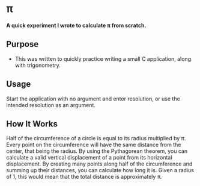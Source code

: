 π
====
**A quick experiment I wrote to calculate π from scratch.**

Purpose
--------
- This was written to quickly practice writing a small C application, along with trigonometry.

Usage
--------
Start the application with no argument and enter resolution, or use the intended resolution as an argument.

How It Works
--------
Half of the circumference of a circle is equal to its radius multiplied by π. Every point on the circumference will have the same distance from the center, that being the radius. By using the Pythagorean theorem, you can calculate a valid vertical displacement of a point from its horizontal displacement. By creating many points along half of the circumference and summing up their distances, you can calculate how long it is. Given a radius of 1, this would mean that the total distance is approximately π.

